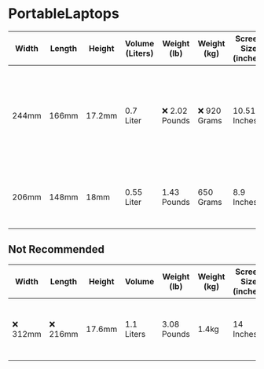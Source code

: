 # PortableLaptops

| Width | Length | Height | Volume (Liters) | Weight (lb) | Weight (kg) | Screen Size (inches) | CPU (Watts) | Keyboard Layout | Geekbench 6 Single Core | Geekbench 6 Multi Core | CPU Model | Memory | Brand | Model | Availability | Price + Location + Link |
| - | - | - | - | - | - | - | - | - | - | - | - | - | - | - | - | - |
| 244mm | 166mm | 17.2mm | 0.7 Liter | ❌  2.02 Pounds | ❌  920 Grams | 10.51 Inches | 6 Watts | Standard | [1220](https://www.cpu-monkey.com/en/cpu-intel_processor_n100) | [3129](https://www.cpu-monkey.com/en/cpu-intel_processor_n100) | x86 Intel N100 4 Cores 4 Threads | 12 GB DDR5 | Chuwi | Minibook X N100 | ✔️ New | $265.43	China https://www.aliexpress.us/item/3256806318637670.html <br> $317.34	US? https://us.chuwi.com/products/minibook-x-1 <br> $322.99	China https://www.ebay.com/itm/166473995011 <br> $339.99 US?	https://www.newegg.com/grey-chuwi-minibook-x-work-business/p/1TS-006G-00077 <br> $340.39	US? https://www.ebay.com/itm/395060767419 <br> $349.00	US https://www.amazon.com/dp/B0CH9Q6VNX/ |
| 206mm | 148mm | 18mm | 0.55 Liter | 1.43 Pounds | 650 Grams | 8.9 Inches | 6 Watts | Standard | | | x86 Intel N6000 4 Cores 4 Threads | 16GB | GPD | P2 Max 2022 | No | |


## Not Recommended
| Width | Length | Height | Volume | Weight (lb) | Weight (kg) | Screen Size (inches) | CPU (Watts) | Keyboard Layout | Geekbench 6 Single Core | Geekbench 6 Multi Core | CPU Model | Memory | Brand | Model | Available New | Price + Location + Link |
| - | - | - | - | - | - | - | - | - | - | - | - | - | - | - | - | - |
| ❌ 312mm | ❌ 216mm | 17.6mm | 1.1 Liters | 3.08 Pounds | 1.4kg | 14 Inches | ❌ 45 Watts | Standard | [1836](https://www.cpu-monkey.com/en/cpu-amd_ryzen_7_6800h) | [8697](https://www.cpu-monkey.com/en/cpu-amd_ryzen_7_6800h) | x86 AMD 6800H 8 Cores 16 Threads | 16GB - 32GB LPDDR5 | Lenovo | 14p Generation 3 | No | |
